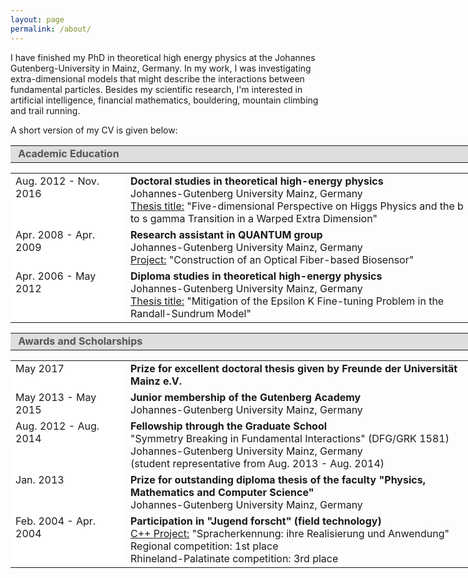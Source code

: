 ```yaml
---
layout: page
permalink: /about/
---
```


I have finished my PhD in theoretical high energy physics at the Johannes Gutenberg-University in Mainz, Germany. In my work, I was investigating extra-dimensional models that might describe the interactions between fundamental particles. Besides my scientific research, I'm interested in artificial intelligence, financial mathematics, bouldering, mountain climbing and trail running.

A short version of my CV is given below:

<table style="text-align: left; width: 740px;" border="0" cellpadding="2" cellspacing="2">
<tr><td style="white-space: nowrap; background-color: rgb(222, 222, 222); width: 800px;">
<b><font color="#555555">&nbsp;Academic Education</font></b></td></tr></table>

<table style="text-align: left; width: 740px;" border="0" cellpadding="2" cellspacing="2">
<tr>
	<td style="white-space: width: 200px; background-color: rgb(255, 255, 255); vertical-align: top;">
		Aug. 2012 - Nov. 2016 <br></td>
	<td style="width: 540px; vertical-align: top;">
	<strong>Doctoral studies in theoretical high-energy physics</strong><br> Johannes-Gutenberg University Mainz, Germany
	<br><u>Thesis title:</u> &quot;Five-dimensional Perspective on Higgs Physics and the b to s gamma Transition in a 		Warped Extra Dimension&quot;<br></td>
</tr>
<tr>
	<td style="white-space: width: 200px; background-color: rgb(255, 255, 255); vertical-align: top;">
		Apr. 2008 - Apr. 2009 <br></td>
	<td style="width: 540px; vertical-align: top;">
	<strong>Research assistant in QUANTUM group</strong><br> Johannes-Gutenberg University Mainz, Germany
	<br><u>Project:</u> &quot;Construction of an Optical Fiber-based Biosensor&quot;<br></td>
</tr>
<tr>
	<td style="white-space: width: 200px; background-color: rgb(255, 255, 255); vertical-align: top;">
		Apr. 2006 - May 2012 <br></td>
	<td style="width: 540px; vertical-align: top;">
	<strong>Diploma studies in theoretical high-energy physics </strong><br> Johannes-Gutenberg University Mainz, Germany
	<br><u>Thesis title:</u> &quot;Mitigation of the Epsilon K Fine-tuning Problem in the Randall-Sundrum Model&quot;<br>
	</td>
</tr>
</table>

<table style="text-align: left; width: 740px;" border="0" cellpadding="2" cellspacing="2">
<tr><td style="white-space: nowrap; background-color: rgb(222, 222, 222); width: 800px;">
<b><font color="#555555">&nbsp;Awards and Scholarships</font></b></td></tr></table>

<table style="text-align: left; width: 740px;" border="0" cellpadding="2" cellspacing="2">
<tr>
	<td style="white-space: width: 200px; background-color: rgb(255, 255, 255); vertical-align: top;">
	May 2017<br></td>
	<td style="width: 540px; vertical-align: top;"><strong>Prize for excellent doctoral thesis given by Freunde der Universität Mainz e.V.</strong><br></td>
</tr>
<tr>
	<td style="white-space: width: 200px; background-color: rgb(255, 255, 255); vertical-align: top;">
		May 2013 - May 2015<br></td>
	<td style="width: 540px; vertical-align: top;"><strong>Junior membership of the Gutenberg Academy</strong><br> 		Johannes-Gutenberg University Mainz, Germany<br></td>
</tr>
<tr>
	<td style="white-space: width: 200px; background-color: rgb(255, 255, 255); vertical-align: top;">
	Aug. 2012 - Aug. 2014<br></td>
	<td style="width: 540px; vertical-align: top;">
	<strong>Fellowship through the Graduate School</strong><br>&quot;Symmetry Breaking in Fundamental Interactions&quot; 	(DFG/GRK 1581)<br>Johannes-Gutenberg University Mainz, Germany<br>(student representative from Aug. 2013 - Aug. 2014)
	<br></td>
</tr>
<tr>
	<td style="white-space: width: 200px; background-color: rgb(255, 255, 255); vertical-align: top;">
		Jan. 2013<br></td>
	<td style="width: 540px; vertical-align: top;">
	<strong>Prize for outstanding diploma thesis of the faculty &quot;Physics, Mathematics and Computer Science&quot;	</strong><br>Johannes-Gutenberg University Mainz, Germany <br></td>
</tr>
<tr>
	<td style="white-space: width: 200px; background-color: rgb(255, 255, 255); vertical-align: top;">
		Feb. 2004 - Apr. 2004<br></td>
	<td style="width: 540px; vertical-align: top;">
	<strong>Participation in &quot;Jugend forscht&quot; (field technology)</strong>
	<br><u>C++ Project:</u> &quot;Spracherkennung: ihre Realisierung und Anwendung&quot;<br>
	Regional competition: 1st place<br>
	Rhineland-Palatinate competition: 3rd place
	<br></td>
</tr>
</table>
